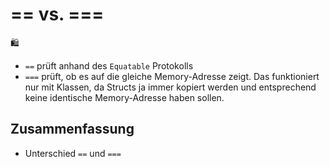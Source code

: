# == vs. ===
🛍️

 - `==` prüft anhand des `Equatable` Protokolls
 - `===` prüft, ob es auf die gleiche Memory-Adresse zeigt. Das funktioniert nur mit Klassen, da Structs ja immer kopiert werden und entsprechend keine identische Memory-Adresse haben sollen.

## Zusammenfassung
- Unterschied `==` und `===`